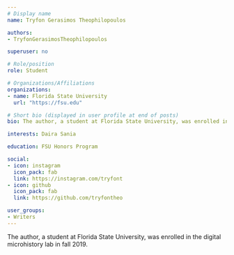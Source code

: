 ```yaml
---
# Display name
name: Tryfon Gerasimos Theophilopoulos

authors:
- TryfonGerasimosTheophilopoulos

superuser: no

# Role/position
role: Student

# Organizations/Affiliations
organizations:
- name: Florida State University
  url: "https://fsu.edu"

# Short bio (displayed in user profile at end of posts)
bio: The author, a student at Florida State University, was enrolled in the digital microhistory lab in fall 2019.

interests: Daira Sania

education: FSU Honors Program

social:
- icon: instagram
  icon_pack: fab
  link: https://instagram.com/tryfont
- icon: github
  icon_pack: fab
  link: https://github.com/tryfontheo

user_groups:
- Writers
---
```

The author, a student at Florida State University, was enrolled in the digital microhistory lab in fall 2019.